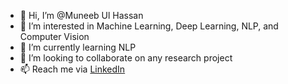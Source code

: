 - 👋 Hi, I’m @Muneeb Ul Hassan
- 👀 I’m interested in Machine Learning, Deep Learning, NLP, and Computer Vision
- 🌱 I’m currently learning NLP
- 💞️ I’m looking to collaborate on any research project
- 📫 Reach me via [LinkedIn](https://www.linkedin.com/in/muneeb-ul-hassan-machine-learning-expert/)


<!---
MuneebUH/MuneebUH is a ✨ special ✨ repository because its `README.md` (this file) appears on your GitHub profile.
You can click the Preview link to take a look at your changes.
--->
